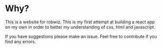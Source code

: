 # Why?
This is a website for robwiz. This is my first attempt at building a react app on my own in order to better my understanding of css, html and javascript. 

If you have suggestions please make an issue. Feel free to contribute if you find any errors.